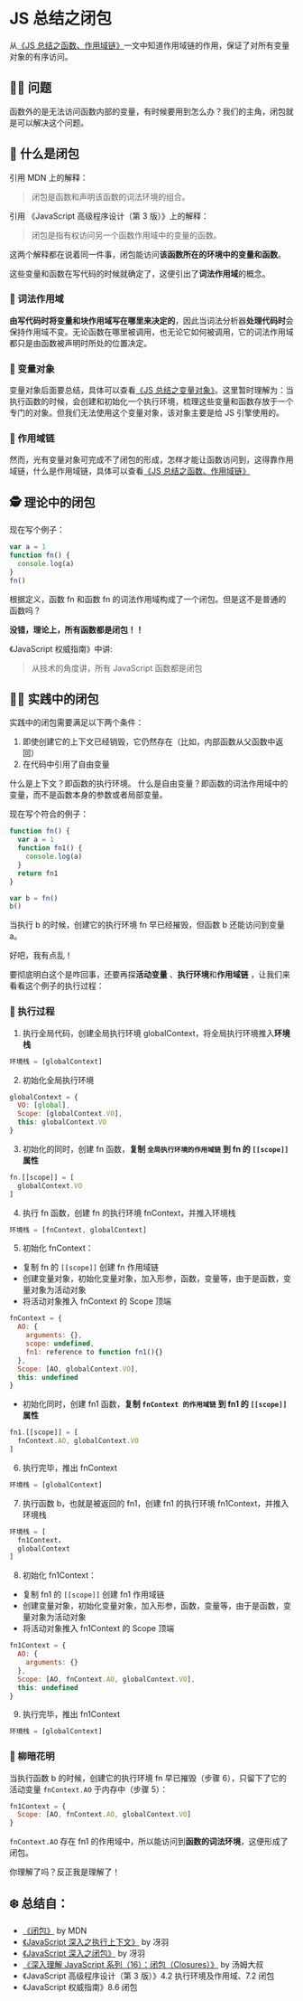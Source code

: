 # JS 总结之闭包

从[《JS 总结之函数、作用域链》](https://github.com/KaronAmI/blog/issues/25)一文中知道作用域链的作用，保证了对所有变量对象的有序访问。

## 👩‍🎨‍ 问题

函数外的是无法访问函数内部的变量，有时候要用到怎么办？我们的主角，闭包就是可以解决这个问题。

## 👷 什么是闭包

引用 MDN 上的解释：

> 闭包是函数和声明该函数的词法环境的组合。

引用 《JavaScript 高级程序设计（第 3 版）》上的解释：

> 闭包是指有权访问另一个函数作用域中的变量的函数。

这两个解释都在说着同一件事，闭包能访问**该函数所在的环境中的变量和函数**。

这些变量和函数在写代码的时候就确定了，这便引出了**词法作用域**的概念。

### 🐠 词法作用域

**由写代码时将变量和块作用域写在哪里来决定的**，因此当词法分析器**处理代码时**会保持作用域不变。无论函数在哪里被调用，也无论它如何被调用，它的词法作用域都只是由函数被声明时所处的位置决定。

### 🐳 变量对象

变量对象后面要总结，具体可以查看[《JS 总结之变量对象》]()。这里暂时理解为：当执行函数的时候，会创建和初始化一个执行环境，梳理这些变量和函数存放于一个专门的对象。但我们无法使用这个变量对象，该对象主要是给 JS 引擎使用的。

### 🐬 作用域链

然而，光有变量对象可完成不了闭包的形成，怎样才能让函数访问到，这得靠作用域链，什么是作用域链，具体可以查看[《JS 总结之函数、作用域链》](https://github.com/KaronAmI/blog/issues/25)

## 🕵 理论中的闭包

现在写个例子：

```js
var a = 1
function fn() {
  console.log(a)
}
fn()
```

根据定义，函数 fn 和函数 fn 的词法作用域构成了一个闭包。但是这不是普通的函数吗？

**没错，理论上，所有函数都是闭包！！**

《JavaScript 权威指南》中讲:

> 从技术的角度讲，所有 JavaScript 函数都是闭包

## 👨‍💻‍ 实践中的闭包

实践中的闭包需要满足以下两个条件：

1. 即使创建它的上下文已经销毁，它仍然存在（比如，内部函数从父函数中返回）
2. 在代码中引用了自由变量

什么是上下文？即函数的执行环境。
什么是自由变量？即函数的词法作用域中的变量，而不是函数本身的参数或者局部变量。

现在写个符合的例子：

```js
function fn() {
  var a = 1
  function fn1() {
    console.log(a)
  }
  return fn1
}

var b = fn()
b()
```

当执行 b 的时候，创建它的执行环境 fn 早已经摧毁，但函数 b 还能访问到变量 a。

好吧，我有点乱！

要彻底明白这个是咋回事，还要再探**活动变量** 、**执行环境**和**作用域链** ，让我们来看看这个例子的执行过程：

### 🍑 执行过程

1. 执行全局代码，创建全局执行环境 globalContext，将全局执行环境推入**环境栈**

```js
环境栈 = [globalContext]
```

2. 初始化全局执行环境

```js
globalContext = {
  VO: [global],
  Scope: [globalContext.VO],
  this: globalContext.VO
}
```

3. 初始化的同时，创建 fn 函数，**复制 `全局执行环境的作用域链` 到 fn 的 `[[scope]]` 属性**

```js
fn.[[scope]] = [
  globalContext.VO
]
```

4. 执行 fn 函数，创建 fn 的执行环境 fnContext，并推入环境栈

```js
环境栈 = [fnContext, globalContext]
```

5. 初始化 fnContext：

- 复制 fn 的 `[[scope]]` 创建 fn 作用域链
- 创建变量对象，初始化变量对象，加入形参，函数，变量等，由于是函数，变量对象为活动对象
- 将活动对象推入 fnContext 的 Scope 顶端

```js
fnContext = {
  AO: {
    arguments: {},
    scope: undefined,
    fn1: reference to function fn1(){}
  },
  Scope: [AO, globalContext.VO],
  this: undefined
}
```

- 初始化同时，创建 fn1 函数，**复制 `fnContext 的作用域链` 到 fn1 的 `[[scope]]` 属性**

```js
fn1.[[scope]] = [
  fnContext.AO, globalContext.VO
]
```

6. 执行完毕，推出 fnContext

```js
环境栈 = [globalContext]
```

7. 执行函数 b，也就是被返回的 fn1，创建 fn1 的执行环境 fn1Context，并推入环境栈

```js
环境栈 = [
  fn1Context，
  globalContext
]
```

8. 初始化 fn1Context：

- 复制 fn1 的 `[[scope]]` 创建 fn1 作用域链
- 创建变量对象，初始化变量对象，加入形参，函数，变量等，由于是函数，变量对象为活动对象
- 将活动对象推入 fn1Context 的 Scope 顶端

```js
fn1Context = {
  AO: {
    arguments: {}
  },
  Scope: [AO, fnContext.AO, globalContext.VO],
  this: undefined
}
```

9. 执行完毕，推出 fn1Context

```js
环境栈 = [globalContext]
```

### 🍓 柳暗花明

当执行函数 b 的时候，创建它的执行环境 fn 早已摧毁（步骤 6），只留下了它的活动变量 `fnContext.AO` 于内存中（步骤 5）：

```js
fn1Context = {
  Scope: [AO, fnContext.AO, globalContext.VO]
}
```

`fnContext.AO` 存在 fn1 的作用域中，所以能访问到**函数的词法环境**，这便形成了闭包。

你理解了吗？反正我是理解了！

## ❄️ 总结自：

- [《闭包》](https://developer.mozilla.org/zh-CN/docs/Web/JavaScript/Closures) by MDN
- [《JavaScript 深入之执行上下文》](https://github.com/mqyqingfeng/Blog/issues/8) by 冴羽
- [《JavaScript 深入之闭包》](https://github.com/mqyqingfeng/Blog/issues/9) by 冴羽
- [《深入理解 JavaScript 系列（16）：闭包（Closures）》](http://www.cnblogs.com/TomXu/archive/2012/01/31/2330252.html) by 汤姆大叔
- 《JavaScript 高级程序设计（第 3 版）》4.2 执行环境及作用域、7.2 闭包
- 《JavaScript 权威指南》8.6 闭包
